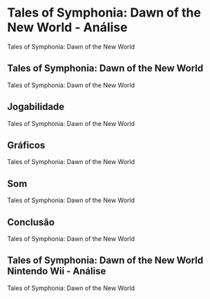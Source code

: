 ---
---

# Tales of Symphonia: Dawn of the New World - Análise

Tales of Symphonia: Dawn of the New World

## Tales of Symphonia: Dawn of the New World

Tales of Symphonia: Dawn of the New World

## Jogabilidade

Tales of Symphonia: Dawn of the New World

## Gráficos

Tales of Symphonia: Dawn of the New World

## Som

Tales of Symphonia: Dawn of the New World

## Conclusão

Tales of Symphonia: Dawn of the New World

## Tales of Symphonia: Dawn of the New World Nintendo Wii - Análise

Tales of Symphonia: Dawn of the New World
